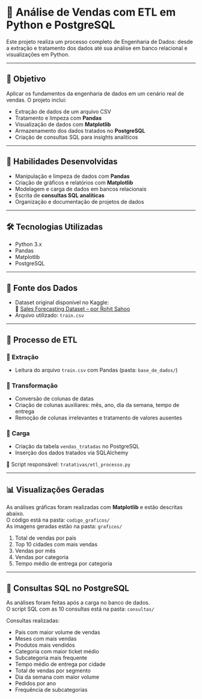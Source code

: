 # 🛒 Análise de Vendas com ETL em Python e PostgreSQL

Este projeto realiza um processo completo de Engenharia de Dados: desde a extração e tratamento dos dados até sua análise em banco relacional e visualizações em Python.

---

## 📌 Objetivo

Aplicar os fundamentos da engenharia de dados em um cenário real de vendas. O projeto inclui:

- Extração de dados de um arquivo CSV
- Tratamento e limpeza com **Pandas**
- Visualização de dados com **Matplotlib**
- Armazenamento dos dados tratados no **PostgreSQL**
- Criação de consultas SQL para insights analíticos

---

## 🧠 Habilidades Desenvolvidas

- Manipulação e limpeza de dados com **Pandas**
- Criação de gráficos e relatórios com **Matplotlib**
- Modelagem e carga de dados em bancos relacionais
- Escrita de **consultas SQL analíticas**
- Organização e documentação de projetos de dados

---

## 🛠️ Tecnologias Utilizadas

- Python 3.x  
- Pandas  
- Matplotlib  
- PostgreSQL
  
---

## 📂 Fonte dos Dados

- Dataset original disponível no Kaggle:  
🔗 [Sales Forecasting Dataset – por Rohit Sahoo](https://www.kaggle.com/datasets/rohitsahoo/sales-forecasting)  
- Arquivo utilizado: `train.csv`

---

## 🔄 Processo de ETL

### 🔹 Extração
- Leitura do arquivo `train.csv` com Pandas (pasta: `base_de_dados/`)

### 🔹 Transformação
- Conversão de colunas de datas
- Criação de colunas auxiliares: mês, ano, dia da semana, tempo de entrega
- Remoção de colunas irrelevantes e tratamento de valores ausentes

### 🔹 Carga
- Criação da tabela `vendas_tratadas` no PostgreSQL
- Inserção dos dados tratados via SQLAlchemy

📄 Script responsável: `tratativas/etl_processo.py`

---

## 📊 Visualizações Geradas

As análises gráficas foram realizadas com **Matplotlib** e estão descritas abaixo.  
O código está na pasta: `codigo_graficos/`  
As imagens geradas estão na pasta: `graficos/`

1. Total de vendas por país  
2. Top 10 cidades com mais vendas  
3. Vendas por mês  
4. Vendas por categoria  
5. Tempo médio de entrega por categoria

---

## 🧾 Consultas SQL no PostgreSQL

As análises foram feitas após a carga no banco de dados.  
O script SQL com as 10 consultas está na pasta: `consultas/`

Consultas realizadas:

- País com maior volume de vendas  
- Meses com mais vendas  
- Produtos mais vendidos  
- Categoria com maior ticket médio  
- Subcategoria mais frequente  
- Tempo médio de entrega por cidade  
- Total de vendas por segmento  
- Dia da semana com maior volume  
- Pedidos por ano  
- Frequência de subcategorias
